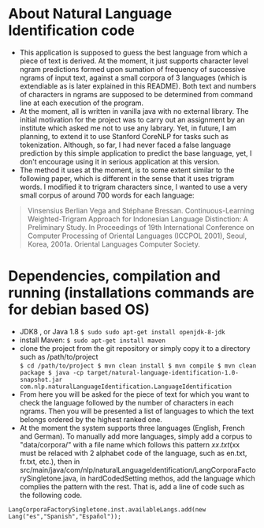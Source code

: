 # About Natural Language Identification code
 * This application is supposed to guess the best language from which a piece of text is derived. At the moment, it just supports character level ngram predictions formed upon sumation of frequency of successive ngrams of input text, against a small corpora of 3 languages (which is extendiable as is later explained in this README). Both text and numbers of characters in ngrams are supposed to be determined from command line at each execution of the program. 
 * At the moment, all is written in vanilla java with no external library. The initial motivation for the project was to carry out an assignment by an institute which asked me not to use any labrary. Yet, in future, I am planning, to extend it to use Stanford CoreNLP for tasks such as tokenization. Although, so far, I had never faced a false language prediction by this simple application to predict the base language, yet, I don't encourage using it in serious application at this version. 
 * The method it uses at the moment, is to some extent similar to the following paper, which is different in the sense that it uses trigram words. I modified it to trigram characters since, I wanted to use a very small corpus of around 700 words for each language: 
 > Vinsensius Berlian Vega and Stéphane Bressan. Continuous-Learning Weighted-Trigram Approach for Indonesian Language Distinction: A Preliminary Study. In Proceedings of 19th International Conference on Computer Processing of Oriental Languages (ICCPOL 2001), Seoul, Korea, 2001a. Oriental Languages Computer Society.

# Dependencies, compilation and running (installations commands are for debian based OS)
 * JDK8 , or Java 1.8
        ```
        $ sudo sudo apt-get install openjdk-8-jdk
        ```
 * install Maven:
        ```
        $ sudo apt-get install maven
        ```
 * clone the project from the git repository or simply copy it to a directory such as /path/to/project    
        ```
        $ cd /path/to/project
        $ mvn clean install
        $ mvn compile
        $ mvn clean package
        $ java -cp target/natural-language-identification-1.0-snapshot.jar com.nlp.naturalLanguageIdentification.LanguageIdentification
         ```
 * From here you will be asked for the piece of text for which you want to check the language followed by the number of characters in each ngrams. Then you will be presented a list of languages to which the text belongs ordered by the highest ranked one. 
 * At the moment the system supports three languages (English, French and German). To manually add more languages, simply add a corpus to "data/corpora/" with a file name which follows this pattern $xx.txt ($xx must be relaced with 2 alphabet code of the language, such as en.txt, fr.txt, etc.), then in src/main/java/com/nlp/naturalLanguageIdentification/LangCorporaFactorySingletone.java, in hardCodedSetting methos, add the language which complies the pattern with the rest. That is, add a line of code such as the following code. 
```
LangCorporaFactorySingletone.inst.availableLangs.add(new Lang("es","Spanish","Español"));
``` 
